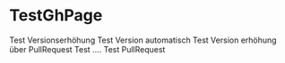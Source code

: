 # TestGhPage

Test Versionserhöhung
Test Version automatisch
Test Version erhöhung über PullRequest
Test ....
Test PullRequest
